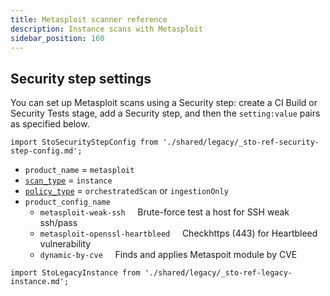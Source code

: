 ```yaml
---
title: Metasploit scanner reference
description: Instance scans with Metasploit
sidebar_position: 160
---
```



## Security step settings

You can set up Metasploit scans using a Security step: create a CI Build or Security Tests stage, add a Security step, and then the `setting:value` pairs as specified below.

<!-- SECURITY STEP CONFIG DBOX --------------------------------------------------------------------------- -->

```mdx-code-block
import StoSecurityStepConfig from './shared/legacy/_sto-ref-security-step-config.md';
```

<StoSecurityStepConfig />

* `product_name` = `metasploit`
* [`scan_type`](/docs/security-testing-orchestration/sto-techref-category/security-step-settings-reference#scanner-categories) = `instance`
* [`policy_type`](/docs/security-testing-orchestration/sto-techref-category/security-step-settings-reference#data-ingestion-methods) = `orchestratedScan` or `ingestionOnly`
* `product_config_name`
   - `metasploit-weak-ssh` &nbsp; &nbsp;  Brute-force test a host for SSH weak ssh/pass
   - `metasploit-openssl-heartbleed`  &nbsp; &nbsp; Checkhttps (443) for Heartbleed vulnerability
   - `dynamic-by-cve`  &nbsp; &nbsp; Finds and applies Metaspoit module by CVE 



<!-- CONTAINERS ---------------------------------------------------------------------------

```mdx-code-block
import StoLegacyContainer from './shared/legacy/_sto-ref-legacy-container.md';
```

<StoLegacyContainer />


<!-- REPOS ---------------------------------------------------------------------------  

### Repository scan settings

```mdx-code-block
import StoLegacyRepo from './shared/legacy/_sto-ref-legacy-repo.md';
```

<StoLegacyRepo />

<!-- LEGACY INSTANCE  ---------------------------------------------------------------------------  -->

```mdx-code-block
import StoLegacyInstance from './shared/legacy/_sto-ref-legacy-instance.md';
```

<StoLegacyInstance />

<!-- LEGACY CONFIGS  --------------------------------------------------------------------------- 


```mdx-code-block
import StoLegacyConfig from './shared/legacy/_sto-ref-legacy-config.md';
```

<StoLegacyConfig  />


<!-- INSTANCES  --------------------------------------------------------------------------- -->